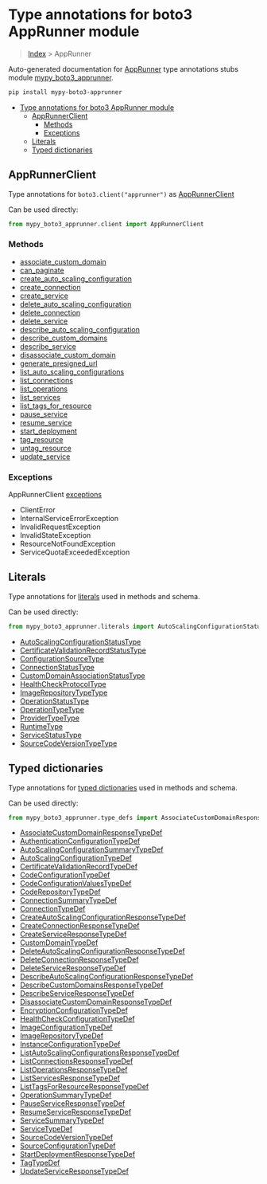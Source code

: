 # Type annotations for boto3 AppRunner module

> [Index](..) > AppRunner

Auto-generated documentation for
[AppRunner](https://boto3.amazonaws.com/v1/documentation/api/latest/reference/services/apprunner.html#AppRunner)
type annotations stubs module
[mypy_boto3_apprunner](https://pypi.org/project/mypy-boto3-apprunner/).

```bash
pip install mypy-boto3-apprunner
```

- [Type annotations for boto3 AppRunner module](#type-annotations-for-boto3-apprunner-module)
  - [AppRunnerClient](#apprunnerclient)
    - [Methods](#methods)
    - [Exceptions](#exceptions)
  - [Literals](#literals)
  - [Typed dictionaries](#typed-dictionaries)

## AppRunnerClient

Type annotations for `boto3.client("apprunner")` as
[AppRunnerClient](./client.md)

Can be used directly:

```python
from mypy_boto3_apprunner.client import AppRunnerClient
```

### Methods

- [associate_custom_domain](./client.md#associate_custom_domain)
- [can_paginate](./client.md#can_paginate)
- [create_auto_scaling_configuration](./client.md#create_auto_scaling_configuration)
- [create_connection](./client.md#create_connection)
- [create_service](./client.md#create_service)
- [delete_auto_scaling_configuration](./client.md#delete_auto_scaling_configuration)
- [delete_connection](./client.md#delete_connection)
- [delete_service](./client.md#delete_service)
- [describe_auto_scaling_configuration](./client.md#describe_auto_scaling_configuration)
- [describe_custom_domains](./client.md#describe_custom_domains)
- [describe_service](./client.md#describe_service)
- [disassociate_custom_domain](./client.md#disassociate_custom_domain)
- [generate_presigned_url](./client.md#generate_presigned_url)
- [list_auto_scaling_configurations](./client.md#list_auto_scaling_configurations)
- [list_connections](./client.md#list_connections)
- [list_operations](./client.md#list_operations)
- [list_services](./client.md#list_services)
- [list_tags_for_resource](./client.md#list_tags_for_resource)
- [pause_service](./client.md#pause_service)
- [resume_service](./client.md#resume_service)
- [start_deployment](./client.md#start_deployment)
- [tag_resource](./client.md#tag_resource)
- [untag_resource](./client.md#untag_resource)
- [update_service](./client.md#update_service)

### Exceptions

AppRunnerClient [exceptions](./client.md#exceptions)

- ClientError
- InternalServiceErrorException
- InvalidRequestException
- InvalidStateException
- ResourceNotFoundException
- ServiceQuotaExceededException

## Literals

Type annotations for [literals](./literals.md) used in methods and schema.

Can be used directly:

```python
from mypy_boto3_apprunner.literals import AutoScalingConfigurationStatusType, ...
```

- [AutoScalingConfigurationStatusType](./literals.md#autoscalingconfigurationstatustype)
- [CertificateValidationRecordStatusType](./literals.md#certificatevalidationrecordstatustype)
- [ConfigurationSourceType](./literals.md#configurationsourcetype)
- [ConnectionStatusType](./literals.md#connectionstatustype)
- [CustomDomainAssociationStatusType](./literals.md#customdomainassociationstatustype)
- [HealthCheckProtocolType](./literals.md#healthcheckprotocoltype)
- [ImageRepositoryTypeType](./literals.md#imagerepositorytypetype)
- [OperationStatusType](./literals.md#operationstatustype)
- [OperationTypeType](./literals.md#operationtypetype)
- [ProviderTypeType](./literals.md#providertypetype)
- [RuntimeType](./literals.md#runtimetype)
- [ServiceStatusType](./literals.md#servicestatustype)
- [SourceCodeVersionTypeType](./literals.md#sourcecodeversiontypetype)

## Typed dictionaries

Type annotations for [typed dictionaries](./type_defs.md) used in methods and
schema.

Can be used directly:

```python
from mypy_boto3_apprunner.type_defs import AssociateCustomDomainResponseTypeDef, ...
```

- [AssociateCustomDomainResponseTypeDef](./type_defs.md#associatecustomdomainresponsetypedef)
- [AuthenticationConfigurationTypeDef](./type_defs.md#authenticationconfigurationtypedef)
- [AutoScalingConfigurationSummaryTypeDef](./type_defs.md#autoscalingconfigurationsummarytypedef)
- [AutoScalingConfigurationTypeDef](./type_defs.md#autoscalingconfigurationtypedef)
- [CertificateValidationRecordTypeDef](./type_defs.md#certificatevalidationrecordtypedef)
- [CodeConfigurationTypeDef](./type_defs.md#codeconfigurationtypedef)
- [CodeConfigurationValuesTypeDef](./type_defs.md#codeconfigurationvaluestypedef)
- [CodeRepositoryTypeDef](./type_defs.md#coderepositorytypedef)
- [ConnectionSummaryTypeDef](./type_defs.md#connectionsummarytypedef)
- [ConnectionTypeDef](./type_defs.md#connectiontypedef)
- [CreateAutoScalingConfigurationResponseTypeDef](./type_defs.md#createautoscalingconfigurationresponsetypedef)
- [CreateConnectionResponseTypeDef](./type_defs.md#createconnectionresponsetypedef)
- [CreateServiceResponseTypeDef](./type_defs.md#createserviceresponsetypedef)
- [CustomDomainTypeDef](./type_defs.md#customdomaintypedef)
- [DeleteAutoScalingConfigurationResponseTypeDef](./type_defs.md#deleteautoscalingconfigurationresponsetypedef)
- [DeleteConnectionResponseTypeDef](./type_defs.md#deleteconnectionresponsetypedef)
- [DeleteServiceResponseTypeDef](./type_defs.md#deleteserviceresponsetypedef)
- [DescribeAutoScalingConfigurationResponseTypeDef](./type_defs.md#describeautoscalingconfigurationresponsetypedef)
- [DescribeCustomDomainsResponseTypeDef](./type_defs.md#describecustomdomainsresponsetypedef)
- [DescribeServiceResponseTypeDef](./type_defs.md#describeserviceresponsetypedef)
- [DisassociateCustomDomainResponseTypeDef](./type_defs.md#disassociatecustomdomainresponsetypedef)
- [EncryptionConfigurationTypeDef](./type_defs.md#encryptionconfigurationtypedef)
- [HealthCheckConfigurationTypeDef](./type_defs.md#healthcheckconfigurationtypedef)
- [ImageConfigurationTypeDef](./type_defs.md#imageconfigurationtypedef)
- [ImageRepositoryTypeDef](./type_defs.md#imagerepositorytypedef)
- [InstanceConfigurationTypeDef](./type_defs.md#instanceconfigurationtypedef)
- [ListAutoScalingConfigurationsResponseTypeDef](./type_defs.md#listautoscalingconfigurationsresponsetypedef)
- [ListConnectionsResponseTypeDef](./type_defs.md#listconnectionsresponsetypedef)
- [ListOperationsResponseTypeDef](./type_defs.md#listoperationsresponsetypedef)
- [ListServicesResponseTypeDef](./type_defs.md#listservicesresponsetypedef)
- [ListTagsForResourceResponseTypeDef](./type_defs.md#listtagsforresourceresponsetypedef)
- [OperationSummaryTypeDef](./type_defs.md#operationsummarytypedef)
- [PauseServiceResponseTypeDef](./type_defs.md#pauseserviceresponsetypedef)
- [ResumeServiceResponseTypeDef](./type_defs.md#resumeserviceresponsetypedef)
- [ServiceSummaryTypeDef](./type_defs.md#servicesummarytypedef)
- [ServiceTypeDef](./type_defs.md#servicetypedef)
- [SourceCodeVersionTypeDef](./type_defs.md#sourcecodeversiontypedef)
- [SourceConfigurationTypeDef](./type_defs.md#sourceconfigurationtypedef)
- [StartDeploymentResponseTypeDef](./type_defs.md#startdeploymentresponsetypedef)
- [TagTypeDef](./type_defs.md#tagtypedef)
- [UpdateServiceResponseTypeDef](./type_defs.md#updateserviceresponsetypedef)
